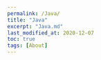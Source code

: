```yaml
---
permalink: /Java/
title: "Java"
excerpt: "Java.md"
last_modified_at: 2020-12-07
toc: true
tags: [About]
---
```

